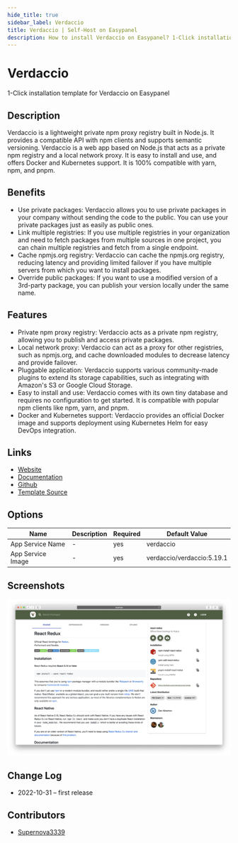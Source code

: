 ```yaml
---
hide_title: true
sidebar_label: Verdaccio
title: Verdaccio | Self-Host on Easypanel
description: How to install Verdaccio on Easypanel? 1-Click installation template for Verdaccio on Easypanel
---
```


<!-- generated -->

# Verdaccio

1-Click installation template for Verdaccio on Easypanel

## Description

Verdaccio is a lightweight private npm proxy registry built in Node.js. It provides a compatible API with npm clients and supports semantic versioning. Verdaccio is a web app based on Node.js that acts as a private npm registry and a local network proxy. It is easy to install and use, and offers Docker and Kubernetes support. It is 100% compatible with yarn, npm, and pnpm.

## Benefits

- Use private packages: Verdaccio allows you to use private packages in your company without sending the code to the public. You can use your private packages just as easily as public ones.
- Link multiple registries: If you use multiple registries in your organization and need to fetch packages from multiple sources in one project, you can chain multiple registries and fetch from a single endpoint.
- Cache npmjs.org registry: Verdaccio can cache the npmjs.org registry, reducing latency and providing limited failover if you have multiple servers from which you want to install packages.
- Override public packages: If you want to use a modified version of a 3rd-party package, you can publish your version locally under the same name.

## Features

- Private npm proxy registry: Verdaccio acts as a private npm registry, allowing you to publish and access private packages.
- Local network proxy: Verdaccio can act as a proxy for other registries, such as npmjs.org, and cache downloaded modules to decrease latency and provide failover.
- Pluggable application: Verdaccio supports various community-made plugins to extend its storage capabilities, such as integrating with Amazon's S3 or Google Cloud Storage.
- Easy to install and use: Verdaccio comes with its own tiny database and requires no configuration to get started. It is compatible with popular npm clients like npm, yarn, and pnpm.
- Docker and Kubernetes support: Verdaccio provides an official Docker image and supports deployment using Kubernetes Helm for easy DevOps integration.

## Links

- [Website](https://verdaccio.org/)
- [Documentation](https://verdaccio.org/docs/what-is-verdaccio)
- [Github](https://github.com/verdaccio/verdaccio)
- [Template Source](https://github.com/easypanel-io/templates/tree/main/templates/verdaccio)

## Options

Name | Description | Required | Default Value
-|-|-|-
App Service Name | - | yes | verdaccio
App Service Image | - | yes | verdaccio/verdaccio:5.19.1

## Screenshots

![Verdaccio Screenshot](./assets/screenshot.png)

## Change Log

- 2022-10-31 – first release

## Contributors

- [Supernova3339](https://github.com/Supernova3339)

